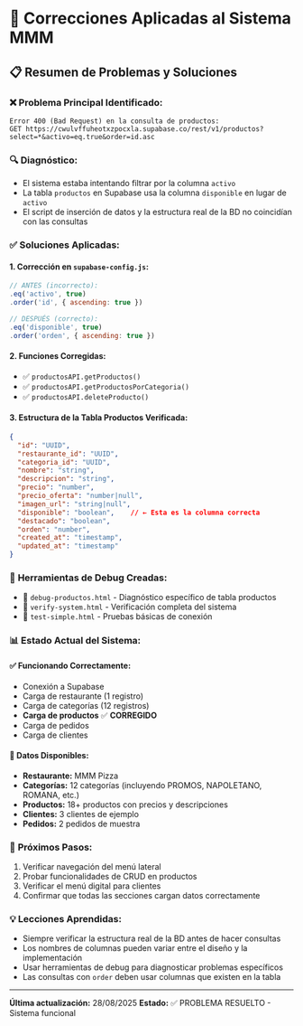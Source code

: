 # 🔧 Correcciones Aplicadas al Sistema MMM

## 📋 Resumen de Problemas y Soluciones

### ❌ **Problema Principal Identificado:**
```
Error 400 (Bad Request) en la consulta de productos:
GET https://cwulvffuheotxzpocxla.supabase.co/rest/v1/productos?select=*&activo=eq.true&order=id.asc
```

### 🔍 **Diagnóstico:**
- El sistema estaba intentando filtrar por la columna `activo` 
- La tabla `productos` en Supabase usa la columna `disponible` en lugar de `activo`
- El script de inserción de datos y la estructura real de la BD no coincidían con las consultas

### ✅ **Soluciones Aplicadas:**

#### 1. **Corrección en `supabase-config.js`:**
```javascript
// ANTES (incorrecto):
.eq('activo', true)
.order('id', { ascending: true })

// DESPUÉS (correcto):
.eq('disponible', true)
.order('orden', { ascending: true })
```

#### 2. **Funciones Corregidas:**
- ✅ `productosAPI.getProductos()`
- ✅ `productosAPI.getProductosPorCategoria()`
- ✅ `productosAPI.deleteProducto()`

#### 3. **Estructura de la Tabla Productos Verificada:**
```json
{
  "id": "UUID",
  "restaurante_id": "UUID", 
  "categoria_id": "UUID",
  "nombre": "string",
  "descripcion": "string",
  "precio": "number",
  "precio_oferta": "number|null",
  "imagen_url": "string|null",
  "disponible": "boolean",    // ← Esta es la columna correcta
  "destacado": "boolean",
  "orden": "number",
  "created_at": "timestamp",
  "updated_at": "timestamp"
}
```

### 🧪 **Herramientas de Debug Creadas:**
- 📄 `debug-productos.html` - Diagnóstico específico de tabla productos
- 📄 `verify-system.html` - Verificación completa del sistema
- 📄 `test-simple.html` - Pruebas básicas de conexión

### 📊 **Estado Actual del Sistema:**

#### ✅ **Funcionando Correctamente:**
- Conexión a Supabase
- Carga de restaurante (1 registro)
- Carga de categorías (12 registros)
- **Carga de productos** ✅ **CORREGIDO**
- Carga de pedidos
- Carga de clientes

#### 🚀 **Datos Disponibles:**
- **Restaurante:** MMM Pizza
- **Categorías:** 12 categorías (incluyendo PROMOS, NAPOLETANO, ROMANA, etc.)
- **Productos:** 18+ productos con precios y descripciones
- **Clientes:** 3 clientes de ejemplo
- **Pedidos:** 2 pedidos de muestra

### 🎯 **Próximos Pasos:**
1. Verificar navegación del menú lateral
2. Probar funcionalidades de CRUD en productos
3. Verificar el menú digital para clientes
4. Confirmar que todas las secciones cargan datos correctamente

### 💡 **Lecciones Aprendidas:**
- Siempre verificar la estructura real de la BD antes de hacer consultas
- Los nombres de columnas pueden variar entre el diseño y la implementación
- Usar herramientas de debug para diagnosticar problemas específicos
- Las consultas con `order` deben usar columnas que existen en la tabla

---

**Última actualización:** 28/08/2025
**Estado:** ✅ PROBLEMA RESUELTO - Sistema funcional

